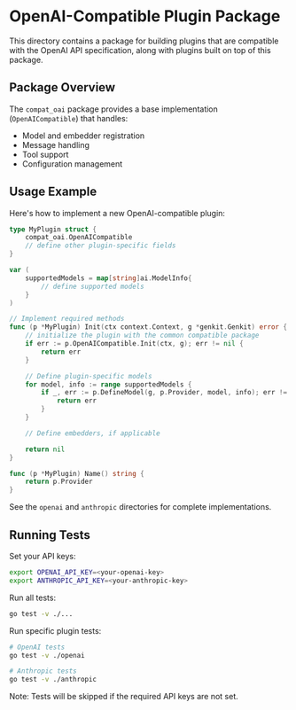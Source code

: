 # OpenAI-Compatible Plugin Package

This directory contains a package for building plugins that are compatible with the OpenAI API specification, along with plugins built on top of this package. 

## Package Overview

The `compat_oai` package provides a base implementation (`OpenAICompatible`) that handles:
- Model and embedder registration
- Message handling
- Tool support
- Configuration management

## Usage Example

Here's how to implement a new OpenAI-compatible plugin:

```go
type MyPlugin struct {
    compat_oai.OpenAICompatible
    // define other plugin-specific fields
}

var (
    supportedModels = map[string]ai.ModelInfo{
        // define supported models
    }
)

// Implement required methods
func (p *MyPlugin) Init(ctx context.Context, g *genkit.Genkit) error {
    // initialize the plugin with the common compatible package
    if err := p.OpenAICompatible.Init(ctx, g); err != nil {
        return err
    }

    // Define plugin-specific models
    for model, info := range supportedModels {
        if _, err := p.DefineModel(g, p.Provider, model, info); err != nil {
            return err
        }
    }

    // Define embedders, if applicable

    return nil
}

func (p *MyPlugin) Name() string {
    return p.Provider
}
```

See the `openai` and `anthropic` directories for complete implementations.

## Running Tests

Set your API keys:
```bash
export OPENAI_API_KEY=<your-openai-key>
export ANTHROPIC_API_KEY=<your-anthropic-key>
```

Run all tests:
```bash
go test -v ./...
```

Run specific plugin tests:
```bash
# OpenAI tests
go test -v ./openai

# Anthropic tests
go test -v ./anthropic
```

Note: Tests will be skipped if the required API keys are not set.